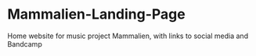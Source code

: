 # Mammalien-Landing-Page
Home website for music project Mammalien, with links to social media and Bandcamp
